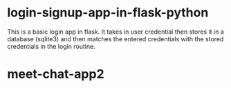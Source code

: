 # login-signup-app-in-flask-python
This is a basic login app in flask. It takes in user credential then stores it in a database (sqlite3) and then matches the entered credentials with the stored credentials in the login routine.
# meet-chat-app2
